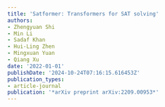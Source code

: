 ```yaml
---
title: 'Satformer: Transformers for SAT solving'
authors:
- Zhengyuan Shi
- Min Li
- Sadaf Khan
- Hui-Ling Zhen
- Mingxuan Yuan
- Qiang Xu
date: '2022-01-01'
publishDate: '2024-10-24T07:16:15.616453Z'
publication_types:
- article-journal
publication: '*arXiv preprint arXiv:2209.00953*'
---
```

